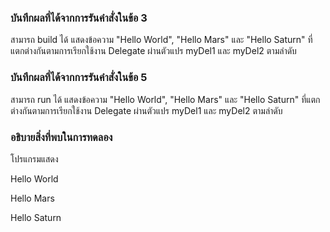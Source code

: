 ### บันทึกผลที่ได้จากการรันคำสั่งในข้อ 3

สามารถ build ได้ แสดงข้อความ "Hello World", "Hello Mars" และ "Hello Saturn" ที่แตกต่างกันตามการเรียกใช้งาน Delegate ผ่านตัวแปร myDel1 และ myDel2 ตามลำดับ

### บันทึกผลที่ได้จากการรันคำสั่งในข้อ 5

สามารถ run ได้ แสดงข้อความ "Hello World", "Hello Mars" และ "Hello Saturn" ที่แตกต่างกันตามการเรียกใช้งาน Delegate ผ่านตัวแปร myDel1 และ myDel2 ตามลำดับ

### อธิบายสิ่งที่พบในการทดลอง
โปรแกรมแสดง

Hello World

Hello Mars

Hello Saturn
